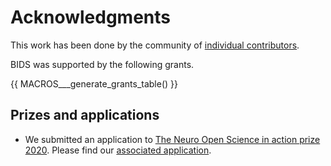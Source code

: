 # Acknowledgments

This work has been done by the community of [individual contributors](https://bids-specification.readthedocs.io/en/stable/appendices/contributors.html).

BIDS was supported by the following grants.

{{ MACROS___generate_grants_table() }}

## Prizes and applications

<!-- TODO mention the open science prize from 2023 -->

-   We submitted an application to [The Neuro Open Science in action prize 2020](https://www.mcgill.ca/neuro/open-science/neuro-open-science-action-prize-2020).
    Please find our [associated application](../assets/BIDS-materials/2020_TheNeuro_OpenScienceInAction_application.pdf).
